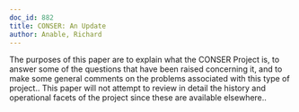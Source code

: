 ```yaml
---
doc_id: 882
title: CONSER: An Update
author: Anable, Richard
---
```


The purposes of this paper are to explain what the CONSER Project is, to
answer some of the questions that have been raised concerning it, and to make
some general comments on the problems associated with this type of project..
This paper will not attempt to review in detail the history and operational
facets of the project since these are available elsewhere..